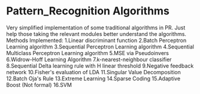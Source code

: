# Pattern_Recognition Algorithms
Very simplified implementation of some traditional algorithms in PR.
Just help those taking the relevant modules better understand the algorithms.
Methods Implemented:
1.Linear discriminant function
2.Batch Perceptron Learning algorithm
3.Sequential Perceptron Learning algorithm
4.Sequential Multiclass Perceptron Learning algorithm 
5.MSE via Pseudoinvers
6.Widrow-Hoff Learning Algorithm
7.k-nearest-neighbour classifier
8.Sequential Delta learning rule with H linear threshold
9.Negative feedback network
10.Fisher's evaluation of LDA
11.Singular Value Decomposition
12.Batch Oja's Rule
13.Extreme Learning
14.Sparse Coding
15.Adaptive Boost (Not formal)
16.SVM
